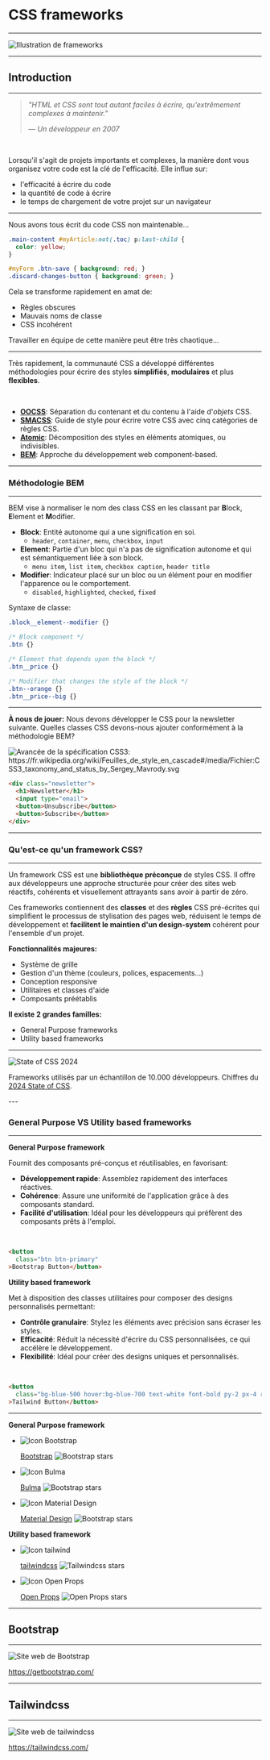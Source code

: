 # CSS frameworks
<Hr />

<div class="flex justify-center h-2/4 mt-15">
  <img src="/images/framework-illustration.png" alt="Illustration de frameworks" class="!border-0"/>
</div>

---

<Breadcrumbs />

## Introduction
<Hr />

> *"HTML et CSS sont tout autant faciles à écrire, qu'extrêmement complexes à maintenir."*
>
> &mdash; <cite>Un développeur en 2007</cite>

<br />

<v-click>

Lorsqu'il s'agit de projets importants et complexes, la manière dont vous organisez votre code est la clé de l'efficacité. Elle influe sur:
</v-click>

<v-clicks>

* l'efficacité à écrire du code
* la quantité de code à écrire 
* le temps de chargement de votre projet sur un navigateur
</v-clicks>

---

<Breadcrumbs />

Nous avons tous écrit du code CSS non maintenable...

```css
.main-content #myArticle:not(.toc) p:last-child {
  color: yellow;
}

#myForm .btn-save { background: red; }
.discard-changes-button { background: green; }
```

<v-click>

Cela se transforme rapidement en amat de:

* Règles obscures
* Mauvais noms de classe
* CSS incohérent
</v-click>


<v-clicks>
<p class="text-right !mt-10">
Travailler en équipe de cette manière peut être très chaotique...
</p>
</v-clicks>

---

<Breadcrumbs />

Très rapidement, la communauté CSS a développé différentes méthodologies pour écrire des styles **simplifiés**, **modulaires** et plus **flexibles**.

<br />

<v-clicks>

* [**OOCSS**](http://oocss.org/): Séparation du contenant et du contenu à l'aide d'*objets* CSS.
* [**SMACSS**](http://smacss.com/): Guide de style pour écrire votre CSS avec cinq catégories de règles CSS.
* [**Atomic**](https://acss.io/): Décomposition des styles en éléments atomiques, ou indivisibles.
* [**BEM**](https://getbem.com/): Approche du développement web component-based.
</v-clicks>

---

<Breadcrumbs />

### Méthodologie BEM
<Hr />

BEM vise à normaliser le nom des class CSS en les classant par **B**lock, **E**lement et **M**odifier.

<div class="text-sm">
<v-clicks>

* **Block**: Entité autonome qui a une signification en soi.
  * `header`, `container`, `menu`, `checkbox`, `input`
* **Element**: Partie d'un bloc qui n'a pas de signification autonome et qui est sémantiquement liée à son block.
  * `menu item`, `list item`, `checkbox caption`, `header title`
* **Modifier**: Indicateur placé sur un bloc ou un élément pour en modifier l'apparence ou le comportement.
  * `disabled`, `highlighted`, `checked`, `fixed`
</v-clicks>
</div>

<div class="flex justify-center mt-5 gap-5">
<v-clicks>

<div>
<p class="!m-0 text-sm font-bold">
Syntaxe de classe:
</p>

```css
.block__element--modifier {}
```
</div>

```css
/* Block component */
.btn {}

/* Element that depends upon the block */ 
.btn__price {}

/* Modifier that changes the style of the block */
.btn--orange {} 
.btn__price--big {}
```
</v-clicks>
</div>

---

<Breadcrumbs />

**À nous de jouer:** Nous devons développer le CSS pour la newsletter suivante. Quelles classes CSS devons-nous ajouter conformément à la méthodologie BEM?

<div class="grid grid-cols-2 mt-10">
  <img src="/images/bem-exercice.png" alt="Avancée de la spécification CSS3: https://fr.wikipedia.org/wiki/Feuilles_de_style_en_cascade#/media/Fichier:CSS3_taxonomy_and_status_by_Sergey_Mavrody.svg" />

```html {monaco}
<div class="newsletter">
  <h1>Newsletter</h1>
  <input type="email">
  <button>Unsubscribe</button>
  <button>Subscribe</button>
</div>
```
</div>

<!--
```html
<div class="newsletter">
  <h1 class="newsletter__title">
    Newsletter
  </h1>
  <input type="email" class="newsletter__input">
  <button class="newsletter__button">Unsubscribe</button>
  <button class="newsletter__button--primary">Subscribe</button>
</div>
```
-->

---

<Breadcrumbs />

### Qu'est-ce qu'un framework CSS?
<Hr />

Un framework CSS est une **bibliothèque préconçue** de styles CSS. Il offre aux développeurs une approche structurée pour créer des sites web réactifs, cohérents et visuellement attrayants sans avoir à partir de zéro.

<v-click>

Ces frameworks contiennent des **classes** et des **règles** CSS pré-écrites qui simplifient le processus de stylisation des pages web, réduisent le temps de développement et **facilitent le maintien d'un design-system** cohérent pour l'ensemble d'un projet.
</v-click>

<div class="grid grid-cols-2 -mt-3">

<div>
<v-click>

**Fonctionnalités majeures:**
</v-click>

<div class="text-sm">
<v-clicks>

* Système de grille
* Gestion d'un thème (couleurs, polices, espacements...)
* Conception responsive
* Utilitaires et classes d'aide
* Composants préétablis
</v-clicks>
</div>
</div>

<div>
<v-click>

**Il existe 2 grandes familles:**
</v-click>

<v-clicks>

* General Purpose frameworks
* Utility based frameworks
</v-clicks>
</div>

</div>

---

<Breadcrumbs />

<div class="flex justify-center h3/5 mt-10">
  <img src="/images/frameworks-ranking.png" alt="State of CSS 2024" />
</div>

<div class="text-center text-sm">

Frameworks utilisés par un échantillon de 10.000 développeurs. Chiffres du [2024 State of CSS](https://2024.stateofcss.com/en-US/tools/#css_frameworks).
</div>
---

<Breadcrumbs />

### General Purpose VS Utility based frameworks 
<Hr />

<div class="grid grid-cols-2 -mt-3 text-sm gap-5">
<div>
<v-click>

**General Purpose framework**

Fournit des composants pré-conçus et réutilisables, en favorisant:
</v-click>

<v-clicks>

* **Développement rapide**: Assemblez rapidement des interfaces réactives.
* **Cohérence**: Assure une uniformité de l'application grâce à des composants standard.
* **Facilité d'utilisation**: Idéal pour les développeurs qui préfèrent des composants prêts à l'emploi.
</v-clicks>

<br />
<v-click>

```html
<button
  class="btn btn-primary"
>Bootstrap Button</button>
```
</v-click>

</div>

<div>
<v-click>

**Utility based framework** 

Met à disposition des classes utilitaires pour composer des designs personnalisés permettant:
</v-click>

<v-clicks>

* **Contrôle granulaire**: Stylez les éléments avec précision sans écraser les styles.
* **Efficacité**: Réduit la nécessité d'écrire du CSS personnalisées, ce qui accélère le développement.
* **Flexibilité**: Idéal pour créer des designs uniques et personnalisés.
</v-clicks>

<br />
<v-click>

```html
<button
  class="bg-blue-500 hover:bg-blue-700 text-white font-bold py-2 px-4 rounded"
>Tailwind Button</button>
```
</v-click>
</div>

</div>

---

<Breadcrumbs />

<div class="grid grid-cols-2">
<div>

**General Purpose framework**

<ul>
<v-clicks>
<li class="list-none flex gap-5">
  <img src="/images/bootstrap-icon.png" alt="Icon Bootstrap" class="!border-0 h-20"/>

  [Bootstrap](https://getbootstrap.com/)
  <img src="https://img.shields.io/github/stars/twbs/bootstrap.svg?style=social&label=Star" alt="Bootstrap stars" class="!border-0 mt-2"/>
</li>
<li class="list-none flex gap-5">
  <img src="/images/bulma-icon.png" alt="Icon Bulma" class="!border-0 h-20"/>

  [Bulma](https://bulma.io)
  <img src="https://img.shields.io/github/stars/jgthms/bulma.svg?style=social&label=Star" alt="Bootstrap stars" class="!border-0 mt-2"/>
</li>
<li class="list-none flex gap-5">
  <img src="/images/material-icon.png" alt="Icon Material Design" class="!border-0 h-20 !rounded-full"/>

  [Material Design](https://m3.material.io/)
  <img src="https://img.shields.io/github/stars/material-components/material-components-web.svg?style=social&label=Star" alt="Bootstrap stars" class="!border-0 mt-2"/>
</li>
</v-clicks>
</ul>
</div>

<div>

**Utility based framework**

<ul>
<v-clicks>
<li class="list-none flex gap-5">
  <img src="/images/tailwind-icon.png" alt="Icon tailwind" class="!border-0 h-20"/>

  [tailwindcss](https://tailwindcss.com)
  <img src="https://img.shields.io/github/stars/tailwindlabs/tailwindcss.svg?style=social&label=Star" alt="Tailwindcss stars" class="!border-0 mt-2"/>
</li>
<li class="list-none flex gap-5">
  <img src="/images/open-props-icon.png" alt="Icon Open Props" class="!border-0 h-20 !rounded-full"/>

  [Open Props](https://open-props.style)
  <img src="https://img.shields.io/github/stars/argyleink/open-props.svg?style=social&label=Star" alt="Open Props stars" class="!border-0 mt-2"/>
</li>
</v-clicks>
</ul>
</div>
</div>

---

<Breadcrumbs />

## Bootstrap
<Hr />

<div class="flex justify-center h-4/5 mt-5">
  <img src="/images/getbootstrap.com.png" alt="Site web de Bootstrap"/>
</div>

<p class="text-center text-sm !mt-0">
<a href="https://getbootstrap.com/">
https://getbootstrap.com/
</a>
</p>

---

<Breadcrumbs />

## Tailwindcss
<Hr />

<div class="flex justify-center h-4/5 mt-5">
  <img src="/images/tailwindcss.com.png" alt="Site web de tailwindcss"/>
</div>

<p class="text-center text-sm !mt-0">
<a href="https://tailwindcss.com/">
https://tailwindcss.com/
</a>
</p>